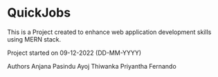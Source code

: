 # QuickJobs

This is a Project created to enhance web application development skills using MERN stack.

Project started on 09-12-2022 (DD-MM-YYYY)

Authors
  Anjana Pasindu
  Ayoj Thiwanka 
  Priyantha Fernando
